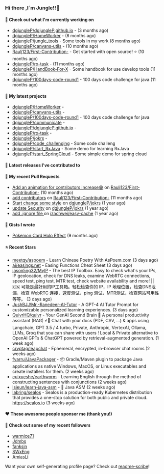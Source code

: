 ### Hi there ,I`m Jungle!!👋

#### 👷 Check out what I'm currently working on

- [dgjungleP/dgjungleP.github.io](https://github.com/dgjungleP/dgjungleP.github.io) -  (3 months ago)
- [dgjungleP/HomeWorker](https://github.com/dgjungleP/HomeWorker) -  (8 months ago)
- [dgjungleP/jungle_tools](https://github.com/dgjungleP/jungle_tools) - Some tools in my work (8 months ago)
- [dgjungleP/canvans-utils](https://github.com/dgjungleP/canvans-utils) -  (10 months ago)
- [Raulj123/First-Contribution-](https://github.com/Raulj123/First-Contribution-) - Get started with open source! ⭐ (10 months ago)
- [dgjungleP/rx-task](https://github.com/dgjungleP/rx-task) -  (11 months ago)
- [dgjungleP/HandBook-For-X](https://github.com/dgjungleP/HandBook-For-X) - Some handbook for use develop tools (11 months ago)
- [dgjungleP/100days-code-round1](https://github.com/dgjungleP/100days-code-round1) - 100 days code challenge for java (11 months ago)

#### 🌱 My latest projects

- [dgjungleP/HomeWorker](https://github.com/dgjungleP/HomeWorker) - 
- [dgjungleP/canvans-utils](https://github.com/dgjungleP/canvans-utils) - 
- [dgjungleP/100days-code-round1](https://github.com/dgjungleP/100days-code-round1) - 100 days code challenge for java
- [dgjungleP/communicate](https://github.com/dgjungleP/communicate) - 
- [dgjungleP/dgjungleP.github.io](https://github.com/dgjungleP/dgjungleP.github.io) - 
- [dgjungleP/rx-task](https://github.com/dgjungleP/rx-task) - 
- [dgjungleP/jokrs](https://github.com/dgjungleP/jokrs) - 
- [dgjungleP/code_challenging](https://github.com/dgjungleP/code_challenging) - Some code challeng
- [dgjungleP/start_RxJava](https://github.com/dgjungleP/start_RxJava) - Some demo for learning RxJava
- [dgjungleP/start_SpringCloud](https://github.com/dgjungleP/start_SpringCloud) - Some simple demo for spring cloud 

#### 🔭 Latest releases I've contributed to


#### 🔨 My recent Pull Requests

- [Add  an animation for contributors increase😁](https://github.com/Raulj123/First-Contribution-/pull/4) on [Raulj123/First-Contribution-](https://github.com/Raulj123/First-Contribution-) (10 months ago)
- [add contributors](https://github.com/Raulj123/First-Contribution-/pull/3) on [Raulj123/First-Contribution-](https://github.com/Raulj123/First-Contribution-) (11 months ago)
- [Start change some style](https://github.com/dgjungleP/jokrs/pull/2) on [dgjungleP/jokrs](https://github.com/dgjungleP/jokrs) (1 year ago)
- [update Security](https://github.com/dgjungleP/jokrs/pull/1) on [dgjungleP/jokrs](https://github.com/dgjungleP/jokrs) (1 year ago)
- [add .ignore file ](https://github.com/izachwei/easy-cache/pull/2) on [izachwei/easy-cache](https://github.com/izachwei/easy-cache) (1 year ago)


#### 📓 Gists I wrote

- [Pokemon Card Holo Effect](https://gist.github.com/5870cd3bb091268b3485debc5f3cec36) (9 months ago)

#### ⭐ Recent Stars

- [meetqy/aspoem](https://github.com/meetqy/aspoem) - Learn Chinese Poetry With AsPoem.com (3 days ago)
- [ai/easings.net](https://github.com/ai/easings.net) - Easing Functions Cheat Sheet (3 days ago)
- [jason5ng32/MyIP](https://github.com/jason5ng32/MyIP) - The best IP Toolbox. Easy to check what&#39;s your IPs, IP geolocation, check for DNS leaks, examine WebRTC connections, speed test, ping test, MTR test, check website availability and more! || 🇨🇳 可能是最好用的IP工具箱。轻松检查你的 IP，IP 地理位置，检查DNS泄漏，检查 WebRTC 连接，速度测试，ping 测试，MTR测试，检查网站可用性等等。 (3 days ago)
- [JushBJJ/Mr.-Ranedeer-AI-Tutor](https://github.com/JushBJJ/Mr.-Ranedeer-AI-Tutor) - A GPT-4 AI Tutor Prompt for customizable personalized learning experiences. (3 days ago)
- [QuivrHQ/quivr](https://github.com/QuivrHQ/quivr) - Your GenAI Second Brain 🧠  A personal productivity assistant (RAG) ⚡️🤖 Chat with your docs (PDF, CSV, ...)  &amp; apps using Langchain, GPT 3.5 / 4 turbo, Private, Anthropic, VertexAI, Ollama, LLMs, Groq  that you can share with users !  Local &amp; Private alternative to OpenAI GPTs &amp; ChatGPT powered by retrieval-augmented generation. (1 week ago)
- [cryptag/leapchat](https://github.com/cryptag/leapchat) - Ephemeral, encrypted, in-browser chat rooms (2 weeks ago)
- [fvarrui/JavaPackager](https://github.com/fvarrui/JavaPackager) - :package: Gradle/Maven plugin to package Java applications as native Windows, MacOS, or Linux executables and create installers for them. (2 weeks ago)
- [cuixueshe/earthworm](https://github.com/cuixueshe/earthworm) - Learning English through the method of constructing sentences with conjunctions (2 weeks ago)
- [lsieun/learn-java-asm](https://github.com/lsieun/learn-java-asm) - :bug: Java ASM (2 weeks ago)
- [labring/sealos](https://github.com/labring/sealos) - Sealos is a production-ready Kubernetes distribution that provides a one-stop solution for both public and private cloud. https://sealos.io (3 weeks ago)

#### ❤️ These awesome people sponsor me (thank you!)


#### 👯 Check out some of my recent followers

- [warmice71](https://github.com/warmice71)
- [Jdmbs](https://github.com/Jdmbs)
- [fanksin](https://github.com/fanksin)
- [SWxEng](https://github.com/SWxEng)
- [AmiasLi](https://github.com/AmiasLi)

Want your own self-generating profile page? Check out [readme-scribe](https://github.com/muesli/readme-scribe)!
